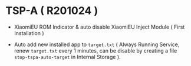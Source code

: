# TSP-A ( R201024 )

- XiaomiEU ROM Indicator & auto disable XiaomiEU Inject Module ( First Installation )

- Auto add new installed app to `target.txt` ( Always Running Service, renew `target.txt` every 1 minutes, can be disable by creating a file `stop-tspa-auto-target` in Internal Storage ).
